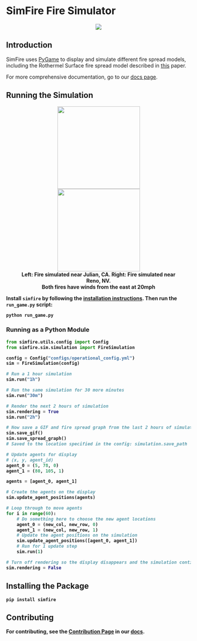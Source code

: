 # SimFire Fire Simulator

<p align="center">
    <img src="https://raw.githubusercontent.com/mitrefireline/simfire/main/assets/icons/rl_logo_horizontal.png">
</p>

## Introduction

SimFire uses [PyGame](https://www.pygame.org/wiki/about) to display and simulate different fire spread models, including the Rothermel Surface fire spread model described in [this](https://www.fs.usda.gov/rm/pubs_series/rmrs/gtr/rmrs_gtr371.pdf) paper.

For more comprehensive documentation, go to our [docs page](https://mitrefireline.github.io/simfire).


## Running the Simulation
<figure>
    <p align="center">
        <img src="https://raw.githubusercontent.com/mitrefireline/simfire/main/assets/gifs/simulation_33.06N_116.58W.gif" width="225" />
        <img src="https://raw.githubusercontent.com/mitrefireline/simfire/main/assets/gifs/simulation_39.67N_119.80W.gif" width="225" />
        <br><b>Left: Fire simulated near Julian, CA. Right: Fire simulated near Reno, NV.
        <br>Both fires have winds from the east at 20mph<b>
    </p>
 </figure>

Install `simfire` by following the [installation instructions](#installing-the-package). Then run the `run_game.py` script:

```shell
python run_game.py
```

### Running as a Python Module

```python
from simfire.utils.config import Config
from simfire.sim.simulation import FireSimulation

config = Config("configs/operational_config.yml")
sim = FireSimulation(config)

# Run a 1 hour simulation
sim.run("1h")

# Run the same simulation for 30 more minutes
sim.run("30m")

# Render the next 2 hours of simulation
sim.rendering = True
sim.run("2h")

# Now save a GIF and fire spread graph from the last 2 hours of simulation
sim.save_gif()
sim.save_spread_graph()
# Saved to the location specified in the config: simulation.save_path

# Update agents for display
# (x, y, agent_id)
agent_0 = (5, 78, 0)
agent_1 = (80, 105, 1)

agents = [agent_0, agent_1]

# Create the agents on the display
sim.update_agent_positions(agents)

# Loop through to move agents
for i in range(60):
    # Do something here to choose the new agent locations
    agent_0 = (new_col, new_row, 0)
    agent_1 = (new_col, new_row, 1)
    # Update the agent positions on the simulation
    sim.update_agent_positions([agent_0, agent_1])
    # Run for 1 update step
    sim.run(1)

# Turn off rendering so the display disappears and the simulation continues to run in the background
sim.rendering = False
```

## Installing the Package

```shell
pip install simfire
```

## Contributing

For contributing, see the [Contribution Page](https://mitrefireline.github.io/simfire/contributing.html) in our [docs](https://mitrefireline.github.io/simfire).
